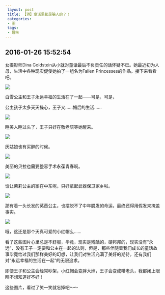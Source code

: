 ```yaml
---
 layout: post
 title: 【转】童话里都是骗人的？！
 categories:
 - 图
 tags:
 - 趣味
---
```


## 2016-01-26 15:52:54

女摄影师Dina Goldstein从小就对童话最后不负责任的话怀疑不已。她最近初为人母，生活中各种现实促使她拍了一组名为Fallen Princesses的作品。接下来看看吧。

![](https://jerkwin.github.io/pic/童话里都是骗人的？！-1.jpg)

白雪公主和王子永远幸福的生活在了一起——可是，可是，

公主孩子太多天天操心，王子又……婚后的生活……

![](https://jerkwin.github.io/pic/童话里都是骗人的？！-2.jpg)

睡美人睡过头了，王子只好在敬老院等她醒来。

![](https://jerkwin.github.io/pic/童话里都是骗人的？！-3.jpg)

灰姑娘也有买醉的时候。

![](https://jerkwin.github.io/pic/童话里都是骗人的？！-4.jpg)

美丽的贝拉也需要整容手术永葆青春啊。

![](https://jerkwin.github.io/pic/童话里都是骗人的？！-5.jpg)

谁让茉莉公主的家在中东呢，只好拿起武器保卫家乡啦。

![](https://jerkwin.github.io/pic/童话里都是骗人的？！-6.jpg)

那有着一头长发的莴苣公主，也摆脱不了中年脱发的命运，最终还得用假发来掩盖事实。

![](https://jerkwin.github.io/pic/童话里都是骗人的？！-7.jpg)

哦，这还是那个天真可爱的小红帽么……

看了这些图片心里总是不舒服，毕竟，现实是残酷的，硬邦邦的，现实没有“永远”，没有王子一定要和公主在一起的法则，但是，那些伴随着我们成长的童话故事毕竟给过我们那样美好的幻想，让我们对生活充满了美好的期待，还有我们对“永远幸福的生活在一起”的无限追求。

即便王子和公主会经常吵架，小红帽会变胖大婶，王子会变成糟老头，我都闭上眼睛不想知道好不好！

这些图片，看过了笑一笑就忘掉吧～～
